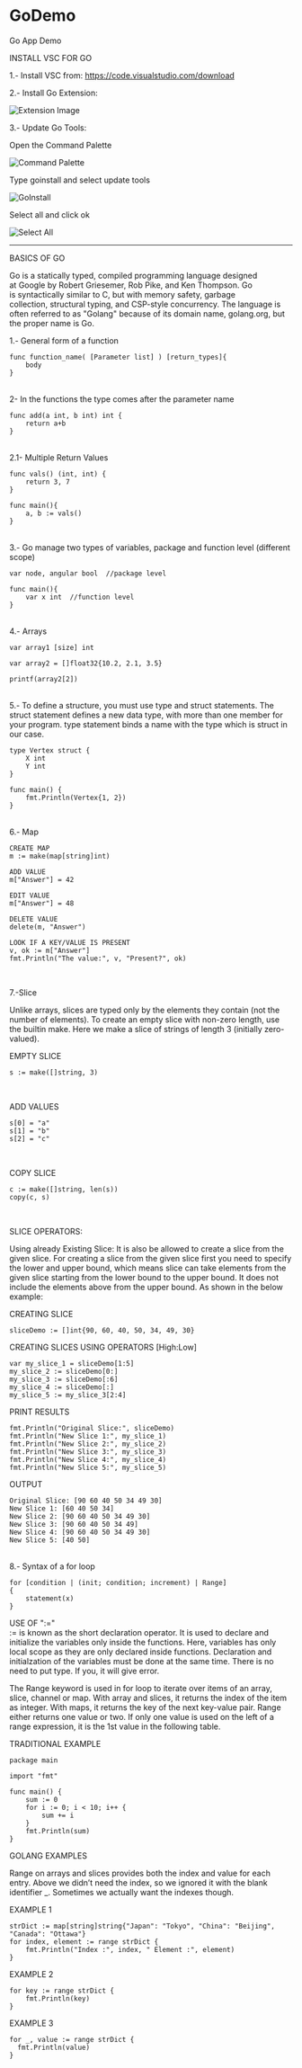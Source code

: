 # GoDemo
Go App Demo

INSTALL VSC FOR GO

1.- Install VSC from: https://code.visualstudio.com/download

2.- Install Go Extension:

![Extension Image](https://raw.githubusercontent.com/danieluribee/GoDemo/master/images/Screen%20Shot%202020-03-26%20at%2010.06.03.png)

3.- Update Go Tools:

Open the Command Palette

![Command Palette](https://raw.githubusercontent.com/danieluribee/GoDemo/master/images/Screen%20Shot%202020-03-26%20at%2010.15.18.png)

Type goinstall and select update tools

![GoInstall](https://raw.githubusercontent.com/danieluribee/GoDemo/master/images/Screen%20Shot%202020-03-26%20at%2010.16.03.png)

Select all and click ok

![Select All](https://raw.githubusercontent.com/danieluribee/GoDemo/master/images/Screen%20Shot%202020-03-26%20at%2010.16.42.png)

--------------------------------------------------------------------------------------------------------------------------

BASICS OF GO

Go is a statically typed, compiled programming language designed at Google by Robert Griesemer, Rob Pike, and Ken Thompson. Go is syntactically similar to C, but with memory safety, garbage collection, structural typing, and CSP-style concurrency. The language is often referred to as "Golang" because of its domain name, golang.org, but the proper name is Go.

1.- General form of a function<br/>

```
func function_name( [Parameter list] ) [return_types]{
	body
}
```

<br/>
2- In the functions the type comes after the parameter name<br/>

```
func add(a int, b int) int {
	return a+b
}
```

<br/>
2.1- Multiple Return Values<br/>

```
func vals() (int, int) {
    return 3, 7
}

func main(){
    a, b := vals()
}
```

<br/>
3.- Go manage two types of variables, package and function level (different scope)<br/>

```
var node, angular bool  //package level

func main(){
	var x int  //function level
}
```

<br/>
4.- Arrays<br/>

```
var array1 [size] int

var array2 = []float32{10.2, 2.1, 3.5}

printf(array2[2])
```

<br/>
5.- To define a structure, you must use type and struct statements. The struct statement defines a new data type, with more than one member for your program. type statement binds a name with the type which is struct in our case.<br/>

```
type Vertex struct {
	X int
	Y int
}

func main() {
	fmt.Println(Vertex{1, 2})
}
```

<br/>
6.- Map<br/>

```
CREATE MAP
m := make(map[string]int)

ADD VALUE
m["Answer"] = 42

EDIT VALUE
m["Answer"] = 48

DELETE VALUE
delete(m, "Answer")

LOOK IF A KEY/VALUE IS PRESENT
v, ok := m["Answer"]
fmt.Println("The value:", v, "Present?", ok)
```
<br/>

7.-Slice

Unlike arrays, slices are typed only by the elements they contain (not the number of elements). To create an empty slice with non-zero length, use the builtin make. Here we make a slice of strings of length 3 (initially zero-valued).

EMPTY SLICE
```
s := make([]string, 3)
```
<br/>

ADD VALUES
```
s[0] = "a"
s[1] = "b"
s[2] = "c"
```
<br/>

COPY SLICE
```
c := make([]string, len(s))
copy(c, s)
```
<br/>

SLICE OPERATORS:<br/>

Using already Existing Slice: It is also be allowed to create a slice from the given slice. For creating a slice from the given slice first you need to specify the lower and upper bound, which means slice can take elements from the given slice starting from the lower bound to the upper bound. It does not include the elements above from the upper bound. As shown in the below example:

CREATING SLICE<br/>

```
sliceDemo := []int{90, 60, 40, 50, 34, 49, 30} 
```

CREATING SLICES USING OPERATORS [High:Low]<br/>
```
var my_slice_1 = sliceDemo[1:5] 
my_slice_2 := sliceDemo[0:] 
my_slice_3 := sliceDemo[:6]
my_slice_4 := sliceDemo[:] 
my_slice_5 := my_slice_3[2:4] 
```

PRINT RESULTS<br/>

```
fmt.Println("Original Slice:", sliceDemo) 
fmt.Println("New Slice 1:", my_slice_1) 
fmt.Println("New Slice 2:", my_slice_2) 
fmt.Println("New Slice 3:", my_slice_3) 
fmt.Println("New Slice 4:", my_slice_4) 
fmt.Println("New Slice 5:", my_slice_5) 
```

OUTPUT<br/>

```
Original Slice: [90 60 40 50 34 49 30]
New Slice 1: [60 40 50 34]
New Slice 2: [90 60 40 50 34 49 30]
New Slice 3: [90 60 40 50 34 49]
New Slice 4: [90 60 40 50 34 49 30]
New Slice 5: [40 50]
```

<br/>
8.- Syntax of a for loop<br/>

```
for [condition | (init; condition; increment) | Range]
{
	statement(x)
}
```

USE OF ":="<br/>
:= is known as the short declaration operator.
It is used to declare and initialize the variables only inside the functions.
Here, variables has only local scope as they are only declared inside functions.
Declaration and initialzation of the variables must be done at the same time.
There is no need to put type. If you, it will give error.

The Range keyword is used in for loop to iterate over items of an array, slice, channel or map. With array and slices, it returns the index of the item as integer. With maps, it returns the key of the next key-value pair. Range either returns one value or two. If only one value is used on the left of a range expression, it is the 1st value in the following table.

TRADITIONAL EXAMPLE

```
package main

import "fmt"

func main() {
	sum := 0
	for i := 0; i < 10; i++ {
		sum += i
	}
	fmt.Println(sum)
}
```

GOLANG EXAMPLES

Range on arrays and slices provides both the index and value for each entry. Above we didn’t need the index, so we ignored it with the blank identifier _. Sometimes we actually want the indexes though.

EXAMPLE 1

```
strDict := map[string]string{"Japan": "Tokyo", "China": "Beijing", "Canada": "Ottawa"}
for index, element := range strDict {
	fmt.Println("Index :", index, " Element :", element)
}
```

EXAMPLE 2

```
for key := range strDict {
	fmt.Println(key)
}
```

EXAMPLE 3

```
for _, value := range strDict {
  fmt.Println(value)
}
```
